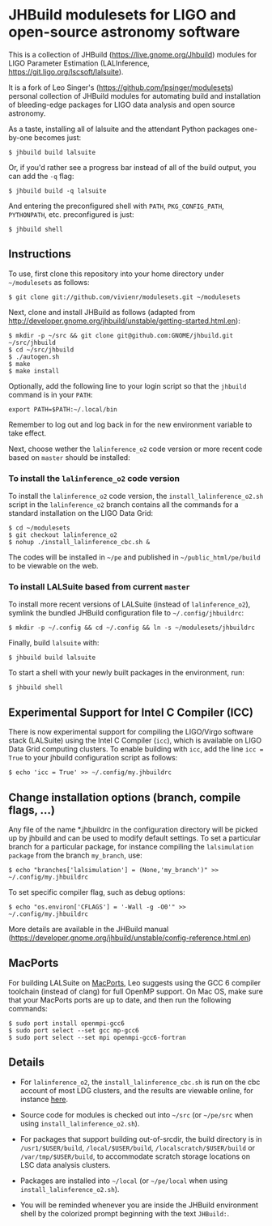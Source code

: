 JHBuild modulesets for LIGO and open-source astronomy software
==============================================================

This is a collection of JHBuild (<https://live.gnome.org/Jhbuild>)
modules for LIGO Parameter Estimation (LALInference, <https://git.ligo.org/lscsoft/lalsuite>).

It is a fork of Leo Singer's (<https://github.com/lpsinger/modulesets>)
personal collection of JHBuild modules for automating build and
installation of bleeding-edge packages for LIGO data analysis and
open source astronomy.

As a taste, installing all of lalsuite and the attendant Python packages
one-by-one becomes just:

    $ jhbuild build lalsuite

Or, if you'd rather see a progress bar instead of all of the build output,
you can add the `-q` flag:

    $ jhbuild build -q lalsuite

And entering the preconfigured shell with `PATH`, `PKG_CONFIG_PATH`,
`PYTHONPATH`, etc. preconfigured is just:

    $ jhbuild shell

Instructions
-------------------

To use, first clone this repository into your home directory under
`~/modulesets` as follows:

    $ git clone git://github.com/vivienr/modulesets.git ~/modulesets

Next, clone and install JHBuild as follows (adapted from
<http://developer.gnome.org/jhbuild/unstable/getting-started.html.en>):

    $ mkdir -p ~/src && git clone git@github.com:GNOME/jhbuild.git ~/src/jhbuild
    $ cd ~/src/jhbuild
    $ ./autogen.sh
    $ make
    $ make install

Optionally, add the following line to your login script so that the `jhbuild`
command is in your `PATH`:

    export PATH=$PATH:~/.local/bin

Remember to log out and log back in for the new environment variable to take effect.

Next, choose wether the `lalinference_o2` code version or more recent code based on `master` should be installed:

### To install the `lalinference_o2` code version

To install the `lalinference_o2` code version, the `install_lalinference_o2.sh` script in the `lalinference_o2` branch contains all the commands for a standard
installation on the LIGO Data Grid:

    $ cd ~/modulesets
    $ git checkout lalinference_o2
    $ nohup ./install_lalinference_cbc.sh &

The codes will be installed in `~/pe` and published in `~/public_html/pe/build`
to be viewable on the web.

### To install LALSuite based from current `master`

To install more recent versions of LALSuite (instead of `lalinference_o2`), symlink the bundled JHBuild configuration file to
`~/.config/jhbuildrc`:

    $ mkdir -p ~/.config && cd ~/.config && ln -s ~/modulesets/jhbuildrc

Finally, build `lalsuite` with:

    $ jhbuild build lalsuite

To start a shell with your newly built packages in the environment, run:

    $ jhbuild shell


Experimental Support for Intel C Compiler (ICC)
-----------------------------------------------

There is now experimental support for compiling the LIGO/Virgo software stack
(LALSuite) using the Intel C Compiler (`icc`), which is available on LIGO Data
Grid computing clusters. To enable building with `icc`, add the line
`icc = True` to your jhbuild configuration script as follows:

    $ echo 'icc = True' >> ~/.config/my.jhbuildrc


Change installation options (branch, compile flags, ...)
--------------------------------------------------------

Any file of the name *.jhbuildrc in the configuration directory will be picked
up by jhbuild and can be used to modify default settings. To set a particular branch for a particular package, for instance
compiling the `lalsimulation package` from the branch `my_branch`, use:

    $ echo "branches['lalsimulation'] = (None,'my_branch')" >> ~/.config/my.jhbuildrc

To set specific compiler flag, such as debug options:

    $ echo "os.environ['CFLAGS'] = '-Wall -g -O0'" >> ~/.config/my.jhbuildrc

More details are available in the JHBuild manual (<https://developer.gnome.org/jhbuild/unstable/config-reference.html.en>)

MacPorts
--------

For building LALSuite on [MacPorts](https://www.macports.org), Leo suggests using
the GCC 6 compiler toolchain (instead of clang) for full OpenMP support. On Mac
OS, make sure that your MacPorts ports are up to date, and then run the
following commands:

    $ sudo port install openmpi-gcc6
    $ sudo port select --set gcc mp-gcc6
    $ sudo port select --set mpi openmpi-gcc6-fortran


Details
-------

- For `lalinference_o2`, the `install_lalinference_cbc.sh` is run on the cbc account of most LDG
  clusters, and the results are viewable online, for instance
  [here](https://ldas-jobs.ligo.caltech.edu/~cbc/pe/build/).

- Source code for modules is checked out into `~/src` (or `~/pe/src` when using `install_lalinference_o2.sh`).

- For packages that support building out-of-srcdir, the build directory is
  in `/usr1/$USER/build`, `/local/$USER/build`,
  `/localscratch/$USER/build` or `/var/tmp/$USER/build`, to
  accommodate scratch storage locations on LSC data analysis clusters.

- Packages are installed into `~/local` (or `~/pe/local` when using
  `install_lalinference_o2.sh`).

- You will be reminded whenever you are inside the JHBuild environment shell
  by the colorized prompt beginning with the text `JHBuild:`.
